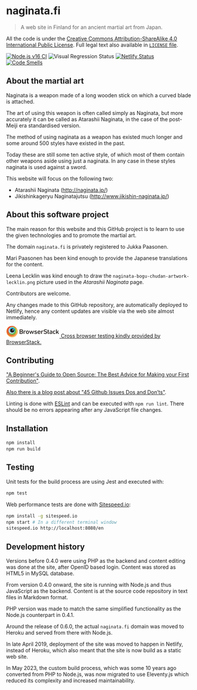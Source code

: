 # naginata.fi

> A web site in Finland for an ancient martial art from Japan.

All the code is under the [Creative Commons Attribution-ShareAlike 4.0 International Public License](https://creativecommons.org/licenses/by-sa/4.0/).
Full legal text also available in [`LICENSE` file](LICENSE).

[![Node.js v16 CI](https://github.com/paazmaya/naginata.fi/actions/workflows/linting-and-unit-testing.yml/badge.svg)](https://github.com/paazmaya/naginata.fi/actions/workflows/linting-and-unit-testing.yml)
![Visual Regression Status](https://api.ghostinspector.com/v1/suites/5408c0312f4dd6df5ae50101/status-badge)
[![Netlify Status](https://api.netlify.com/api/v1/badges/1c6a708d-5ee5-4cd2-8e66-8cbdbfaa454d/deploy-status)](https://app.netlify.com/sites/naginata-finland/deploys)
[![Code Smells](https://sonarcloud.io/api/project_badges/measure?project=paazmaya_naginata.fi&metric=code_smells)](https://sonarcloud.io/dashboard?id=paazmaya_naginata.fi)

## About the martial art

Naginata is a weapon made of a long wooden stick on which a curved blade is attached.

The art of using this weapon is often called simply as Naginata, but more accurately
it can be called as Atarashii Naginata, in the case of the post-Meiji era standardised
version.

The method of using naginata as a weapon has existed much longer and some around 500 styles
have existed in the past.

Today these are still some ten active style, of which most of them contain other weapons
aside using just a naginata. In any case in these styles naginata is used against a sword.

This website will focus on the following two:

 * Atarashii Naginata (http://naginata.jp/)
 * Jikishinkageryu Naginatajutsu (http://www.jikishin-naginata.jp/)

## About this software project

The main reason for this website and this GitHub project is to learn to use the given
technologies and to promote the martial art.

The domain `naginata.fi` is privately registered to Jukka Paasonen.

Mari Paasonen has been kind enough to provide the Japanese translations for the content.

Leena Lecklin was kind enough to draw the `naginata-bogu-chudan-artwork-lecklin.png` picture
used in the _Atarashii Naginata_ page.

Contributors are welcome.

Any changes made to this GitHub repository, are automatically deployed to Netlify,
hence any content updates are visible via the web site almost immediately.

[![BrowserStack](./browserstack-logo.png) Cross browser testing kindly provided by BrowserStack.](https://www.browserstack.com/)

## Contributing

["A Beginner's Guide to Open Source: The Best Advice for Making your First Contribution"](http://www.erikaheidi.com/blog/a-beginners-guide-to-open-source-the-best-advice-for-making-your-first-contribution/).

[Also there is a blog post about "45 Github Issues Dos and Don’ts"](https://davidwalsh.name/45-github-issues-dos-donts).

Linting is done with [ESLint](http://eslint.org) and can be executed with `npm run lint`.
There should be no errors appearing after any JavaScript file changes.

## Installation

```sh
npm install
npm run build
```

## Testing

Unit tests for the build process are using Jest and executed with:

```sh
npm test
```

Web performance tests are done with [Sitespeed.io](https://www.sitespeed.io/):

```sh
npm install -g sitespeed.io
npm start # In a different terminal window
sitespeed.io http://localhost:8080/en
```

## Development history

Versions before 0.4.0 were using PHP as the backend and content editing was done at the site, after
OpenID based login. Content was stored as HTML5 in MySQL database.

From version 0.4.0 onward, the site is running with Node.js and thus JavaScript as the backend.
Content is at the source code repository in text files in Markdown format.

PHP version was made to match the same simplified functionality as the Node.js counterpart in 0.4.1.

Around the release of 0.6.0, the actual `naginata.fi` domain was moved to Heroku and served from there with Node.js.

In late April 2019, deployment of the site was moved to happen in Netlify, instead of Heroku, which also meant that the site is now build as a static web site.

In May 2023, the custom build process, which was some 10 years ago converted from PHP to Node.js, was now migrated to use Eleventy.js which reduced its complexity and increased maintainability.
